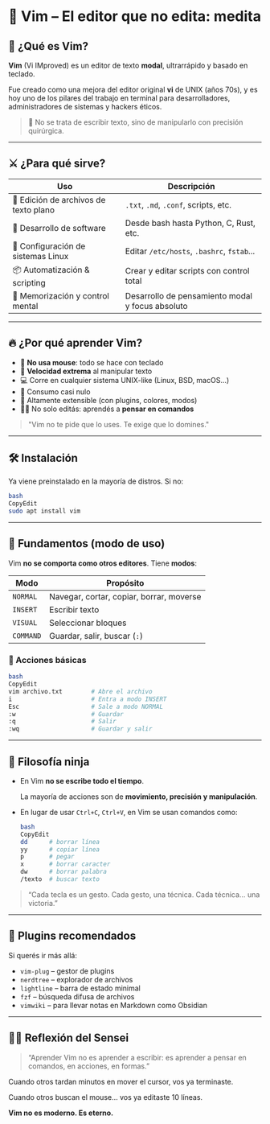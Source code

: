 # 🧠 **Vim – El editor que no edita: medita**

## 📌 ¿Qué es Vim?

**Vim** (Vi IMproved) es un editor de texto **modal**, ultrarrápido y basado en teclado.

Fue creado como una mejora del editor original **vi** de UNIX (años 70s), y es hoy uno de los pilares del trabajo en terminal para desarrolladores, administradores de sistemas y hackers éticos.

> 🧩 No se trata de escribir texto, sino de manipularlo con precisión quirúrgica.
> 

---

## ⚔️ ¿Para qué sirve?

| Uso | Descripción |
| --- | --- |
| 📄 Edición de archivos de texto plano | `.txt`, `.md`, `.conf`, scripts, etc. |
| 🧪 Desarrollo de software | Desde bash hasta Python, C, Rust, etc. |
| 🔐 Configuración de sistemas Linux | Editar `/etc/hosts`, `.bashrc`, `fstab`... |
| 📦 Automatización & scripting | Crear y editar scripts con control total |
| 🧠 Memorización y control mental | Desarrollo de pensamiento modal y focus absoluto |

---

## 🔥 ¿Por qué aprender Vim?

- 🧠 **No usa mouse**: todo se hace con teclado
- 🧨 **Velocidad extrema** al manipular texto
- 💻 Corre en cualquier sistema UNIX-like (Linux, BSD, macOS…)
- 💾 Consumo casi nulo
- 🧩 Altamente extensible (con plugins, colores, modos)
- 🧙‍♂️ No solo editás: aprendés a **pensar en comandos**

> "Vim no te pide que lo uses. Te exige que lo domines."
> 

---

## 🛠️ Instalación

Ya viene preinstalado en la mayoría de distros. Si no:

```bash
bash
CopyEdit
sudo apt install vim

```

---

## 🧬 Fundamentos (modo de uso)

Vim **no se comporta como otros editores**. Tiene **modos**:

| Modo | Propósito |
| --- | --- |
| `NORMAL` | Navegar, cortar, copiar, borrar, moverse |
| `INSERT` | Escribir texto |
| `VISUAL` | Seleccionar bloques |
| `COMMAND` | Guardar, salir, buscar (`:`) |

### 🧪 Acciones básicas

```bash
bash
CopyEdit
vim archivo.txt        # Abre el archivo
i                      # Entra a modo INSERT
Esc                    # Sale a modo NORMAL
:w                     # Guardar
:q                     # Salir
:wq                    # Guardar y salir

```

---

## 🧠 Filosofía ninja

- En Vim **no se escribe todo el tiempo**.
    
    La mayoría de acciones son de **movimiento, precisión y manipulación**.
    
- En lugar de usar `Ctrl+C`, `Ctrl+V`, en Vim se usan comandos como:
    
    ```bash
    bash
    CopyEdit
    dd      # borrar línea
    yy      # copiar línea
    p       # pegar
    x       # borrar caracter
    dw      # borrar palabra
    /texto  # buscar texto
    
    ```
    

> “Cada tecla es un gesto. Cada gesto, una técnica. Cada técnica… una victoria.”
> 

---

## 🧩 Plugins recomendados

Si querés ir más allá:

- `vim-plug` – gestor de plugins
- `nerdtree` – explorador de archivos
- `lightline` – barra de estado minimal
- `fzf` – búsqueda difusa de archivos
- `vimwiki` – para llevar notas en Markdown como Obsidian

---

## 🧘‍♂️ Reflexión del Sensei

> “Aprender Vim no es aprender a escribir: es aprender a pensar en comandos, en acciones, en formas.”
> 

Cuando otros tardan minutos en mover el cursor, vos ya terminaste.

Cuando otros buscan el mouse… vos ya editaste 10 líneas.

**Vim no es moderno. Es eterno.**
